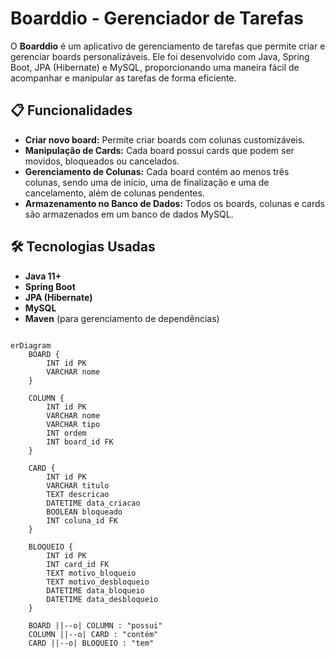 # Boarddio - Gerenciador de Tarefas

O **Boarddio** é um aplicativo de gerenciamento de tarefas que permite criar e gerenciar boards personalizáveis. Ele foi desenvolvido com Java, Spring Boot, JPA (Hibernate) e MySQL, proporcionando uma maneira fácil de acompanhar e manipular as tarefas de forma eficiente.

## 📋 Funcionalidades

- **Criar novo board:** Permite criar boards com colunas customizáveis.
- **Manipulação de Cards:** Cada board possui cards que podem ser movidos, bloqueados ou cancelados.
- **Gerenciamento de Colunas:** Cada board contém ao menos três colunas, sendo uma de início, uma de finalização e uma de cancelamento, além de colunas pendentes.
- **Armazenamento no Banco de Dados:** Todos os boards, colunas e cards são armazenados em um banco de dados MySQL.

## 🛠 Tecnologias Usadas

- **Java 11+**
- **Spring Boot**
- **JPA (Hibernate)**
- **MySQL**
- **Maven** (para gerenciamento de dependências)


``` mermaid

erDiagram
    BOARD {
        INT id PK
        VARCHAR nome
    }

    COLUMN {
        INT id PK
        VARCHAR nome
        VARCHAR tipo
        INT ordem
        INT board_id FK
    }

    CARD {
        INT id PK
        VARCHAR titulo
        TEXT descricao
        DATETIME data_criacao
        BOOLEAN bloqueado
        INT coluna_id FK
    }

    BLOQUEIO {
        INT id PK
        INT card_id FK
        TEXT motivo_bloqueio
        TEXT motivo_desbloqueio
        DATETIME data_bloqueio
        DATETIME data_desbloqueio
    }

    BOARD ||--o| COLUMN : "possui"
    COLUMN ||--o| CARD : "contém"
    CARD ||--o| BLOQUEIO : "tem"

```


